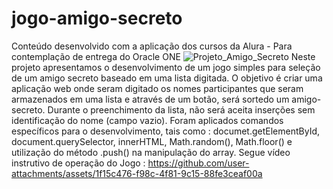 # jogo-amigo-secreto
Conteúdo desenvolvido com a aplicação dos cursos da Alura - Para contemplação de entrega do Oracle ONE
![Projeto_Amigo_Secreto](https://github.com/user-attachments/assets/846fcae5-57bc-4361-8c59-27ac88242780)
Neste projeto apresentamos o desenvolvimento de um jogo simples para seleção de um amigo secreto baseado em uma lista digitada.
O objetivo é criar uma aplicação web onde seram digitado os nomes participantes que seram armazenados em uma lista e através de um botão, será sortedo um amigo-secreto.
Durante o preenchimento da lista, não será aceita inserções sem identificação do nome (campo vazio).
Foram aplicados comandos específicos para o desenvolvimento, tais como :
documet.getElementById, document.querySelector, innerHTML, Math.random(), Math.floor() e utilização do método .push() na manipulação do array.
Segue vídeo instrutivo de operação do Jogo :
https://github.com/user-attachments/assets/1f15c476-f98c-4f81-9c15-88fe3ceaf00a
